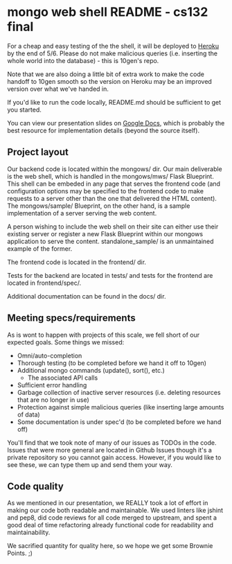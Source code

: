 mongo web shell README - cs132 final
====================================
For a cheap and easy testing of the the shell, it will be deployed to
[Heroku][] by the end of 5/6. Please do not make malicious queries (i.e.
inserting the whole world into the database) - this is 10gen's repo.

Note that we are also doing a little bit of extra work to make the code handoff
to 10gen smooth so the version on Heroku may be an improved version over what
we've handed in.

If you'd like to run the code locally, README.md should be sufficient to get
you started.

You can view our presentation slides on [Google Docs][], which is probably the
best resource for implementation details (beyond the source itself).

Project layout
--------------
Our backend code is located within the mongows/ dir. Our main deliverable is
the web shell, which is handled in the mongows/mws/ Flask Blueprint. This shell
can be embeded in any page that serves the frontend code (and configuration
options may be specified to the frontend code to make requests to a server
other than the one that delivered the HTML content). The mongows/sample/
Blueprint, on the other hand, is a sample implementation of a server serving
the web content.

A person wishing to include the web shell on their site can either use their
existing server or register a new Flask Blueprint within our mongows
application to serve the content. standalone\_sample/ is an unmaintained
example of the former.

The frontend code is located in the frontend/ dir.

Tests for the backend are located in tests/ and tests for the frontend are
located in frontend/spec/.

Additional documentation can be found in the docs/ dir.

Meeting specs/requirements
--------------------------
As is wont to happen with projects of this scale, we fell short of our expected
goals. Some things we missed:

* Omni/auto-completion
* Thorough testing (to be completed before we hand it off to 10gen)
* Additional mongo commands (update(), sort(), etc.)
    * The associated API calls
* Sufficient error handling
* Garbage collection of inactive server resources (i.e. deleting resources that
  are no longer in use)
* Protection against simple malicious queries (like inserting large amounts of
  data)
* Some documentation is under spec'd (to be completed before we hand off)

You'll find that we took note of many of our issues as TODOs in the code.
Issues that were more general are located in Github Issues though it's a
private repository so you cannot gain access. However, if you would like to see
these, we can type them up and send them your way.

Code quality
------------
As we mentioned in our presentation, we REALLY took a lot of effort in making
our code both readable and maintainable. We used linters like jshint and pep8,
did code reviews for all code merged to upstream, and spent a good deal of time
refactoring already functional code for readability and maintainability.

We sacrified quantity for quality here, so we hope we get some Brownie Points.
;)

[Heroku]: http://mongo-web-shell.herokuapp.com/sample/
[Google Docs]: https://docs.google.com/presentation/d/1KV1nbZr2m32rOC_BjFDc2AyLuXDCn3jmV5HDT2tNVlg/edit#slide=id.p
